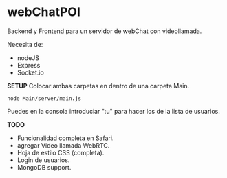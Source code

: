 # webChatPOI
Backend y Frontend para un servidor de webChat con videollamada.

Necesita de:
* nodeJS
* Express
* Socket.io

**SETUP**
Colocar ambas carpetas en dentro de una carpeta Main.

```[javascript]
node Main/server/main.js
```

Puedes en la consola introduciar ":u" para hacer los de la lista de usuarios.

**TODO**
* Funcionalidad completa en Safari.
* agregar Video llamada WebRTC.
* Hoja de estilo CSS (completa).
* Login de usuarios.
* MongoDB support.